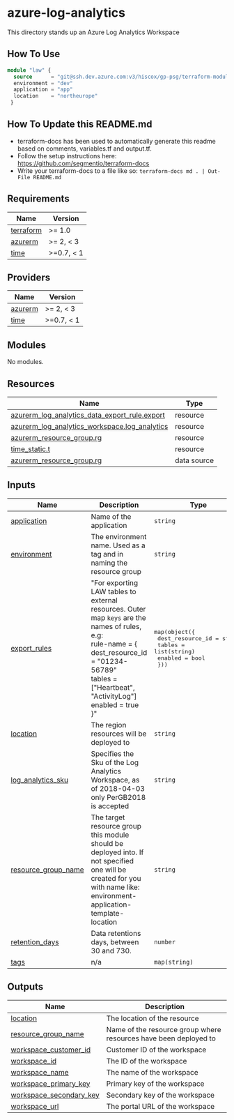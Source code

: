 # azure-log-analytics

This directory stands up an Azure Log Analytics Workspace

## How To Use

```terraform
module "law" {
  source      = "git@ssh.dev.azure.com:v3/hiscox/gp-psg/terraform-modules//azure-log-analytics"
  environment = "dev"
  application = "app"
  location    = "northeurope"
 }
```

## How To Update this README.md

* terraform-docs has been used to automatically generate this readme based on comments, variables.tf and output.tf.
* Follow the setup instructions here: https://github.com/segmentio/terraform-docs
* Write your terraform-docs to a file like so: `terraform-docs md . | Out-File README.md`

## Requirements

| Name | Version |
|------|---------|
| <a name="requirement_terraform"></a> [terraform](#requirement\_terraform) | >= 1.0 |
| <a name="requirement_azurerm"></a> [azurerm](#requirement\_azurerm) | >= 2, < 3 |
| <a name="requirement_time"></a> [time](#requirement\_time) | >=0.7, < 1 |

## Providers

| Name | Version |
|------|---------|
| <a name="provider_azurerm"></a> [azurerm](#provider\_azurerm) | >= 2, < 3 |
| <a name="provider_time"></a> [time](#provider\_time) | >=0.7, < 1 |

## Modules

No modules.

## Resources

| Name | Type |
|------|------|
| [azurerm_log_analytics_data_export_rule.export](https://registry.terraform.io/providers/hashicorp/azurerm/latest/docs/resources/log_analytics_data_export_rule) | resource |
| [azurerm_log_analytics_workspace.log_analytics](https://registry.terraform.io/providers/hashicorp/azurerm/latest/docs/resources/log_analytics_workspace) | resource |
| [azurerm_resource_group.rg](https://registry.terraform.io/providers/hashicorp/azurerm/latest/docs/resources/resource_group) | resource |
| [time_static.t](https://registry.terraform.io/providers/hashicorp/time/latest/docs/resources/static) | resource |
| [azurerm_resource_group.rg](https://registry.terraform.io/providers/hashicorp/azurerm/latest/docs/data-sources/resource_group) | data source |

## Inputs

| Name | Description | Type | Default | Required |
|------|-------------|------|---------|:--------:|
| <a name="input_application"></a> [application](#input\_application) | Name of the application | `string` | n/a | yes |
| <a name="input_environment"></a> [environment](#input\_environment) | The environment name. Used as a tag and in naming the resource group | `string` | n/a | yes |
| <a name="input_export_rules"></a> [export\_rules](#input\_export\_rules) | "For exporting LAW tables to external resources. Outer map `keys` are the names of rules, e.g:<br>rule-name = {<br>  dest\_resource\_id = "01234-56789"<br>  tables           = ["Heartbeat", "ActivityLog"]<br>  enabled          = true<br>}" | <pre>map(object({<br>    dest_resource_id = string<br>    tables           = list(string)<br>    enabled          = bool<br>  }))</pre> | `{}` | no |
| <a name="input_location"></a> [location](#input\_location) | The region resources will be deployed to | `string` | `"northeurope"` | no |
| <a name="input_log_analytics_sku"></a> [log\_analytics\_sku](#input\_log\_analytics\_sku) | Specifies the Sku of the Log Analytics Workspace, as of 2018-04-03 only PerGB2018 is accepted | `string` | `"PerGB2018"` | no |
| <a name="input_resource_group_name"></a> [resource\_group\_name](#input\_resource\_group\_name) | The target resource group this module should be deployed into. If not specified one will be created for you with name like: environment-application-template-location | `string` | `""` | no |
| <a name="input_retention_days"></a> [retention\_days](#input\_retention\_days) | Data retentions days, between 30 and 730. | `number` | `30` | no |
| <a name="input_tags"></a> [tags](#input\_tags) | n/a | `map(string)` | `{}` | no |

## Outputs

| Name | Description |
|------|-------------|
| <a name="output_location"></a> [location](#output\_location) | The location of the resource |
| <a name="output_resource_group_name"></a> [resource\_group\_name](#output\_resource\_group\_name) | Name of the resource group where resources have been deployed to |
| <a name="output_workspace_customer_id"></a> [workspace\_customer\_id](#output\_workspace\_customer\_id) | Customer ID of the workspace |
| <a name="output_workspace_id"></a> [workspace\_id](#output\_workspace\_id) | The ID of the workspace |
| <a name="output_workspace_name"></a> [workspace\_name](#output\_workspace\_name) | The name of the workspace |
| <a name="output_workspace_primary_key"></a> [workspace\_primary\_key](#output\_workspace\_primary\_key) | Primary key of the workspace |
| <a name="output_workspace_secondary_key"></a> [workspace\_secondary\_key](#output\_workspace\_secondary\_key) | Secondary key of the workspace |
| <a name="output_workspace_url"></a> [workspace\_url](#output\_workspace\_url) | The portal URL of the workspace |
